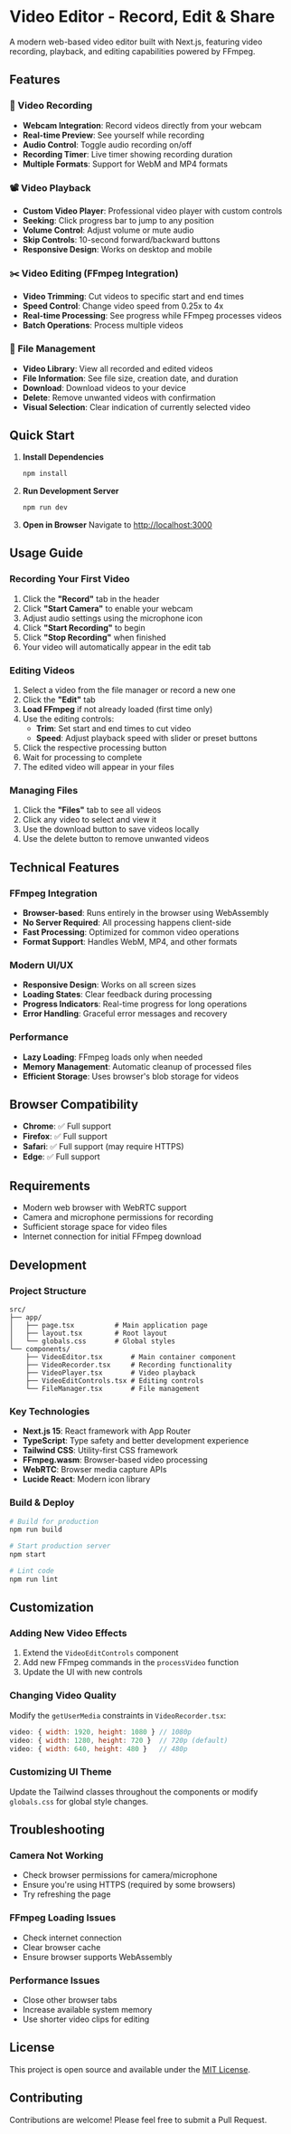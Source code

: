 # Video Editor - Record, Edit & Share

A modern web-based video editor built with Next.js, featuring video recording, playback, and editing capabilities powered by FFmpeg.

## Features

### 🎥 Video Recording
- **Webcam Integration**: Record videos directly from your webcam
- **Real-time Preview**: See yourself while recording
- **Audio Control**: Toggle audio recording on/off
- **Recording Timer**: Live timer showing recording duration
- **Multiple Formats**: Support for WebM and MP4 formats

### 📽️ Video Playback
- **Custom Video Player**: Professional video player with custom controls
- **Seeking**: Click progress bar to jump to any position
- **Volume Control**: Adjust volume or mute audio
- **Skip Controls**: 10-second forward/backward buttons
- **Responsive Design**: Works on desktop and mobile

### ✂️ Video Editing (FFmpeg Integration)
- **Video Trimming**: Cut videos to specific start and end times
- **Speed Control**: Change video speed from 0.25x to 4x
- **Real-time Processing**: See progress while FFmpeg processes videos
- **Batch Operations**: Process multiple videos

### 📁 File Management
- **Video Library**: View all recorded and edited videos
- **File Information**: See file size, creation date, and duration
- **Download**: Download videos to your device
- **Delete**: Remove unwanted videos with confirmation
- **Visual Selection**: Clear indication of currently selected video

## Quick Start

1. **Install Dependencies**
   ```bash
   npm install
   ```

2. **Run Development Server**
   ```bash
   npm run dev
   ```

3. **Open in Browser**
   Navigate to [http://localhost:3000](http://localhost:3000)

## Usage Guide

### Recording Your First Video

1. Click the **"Record"** tab in the header
2. Click **"Start Camera"** to enable your webcam
3. Adjust audio settings using the microphone icon
4. Click **"Start Recording"** to begin
5. Click **"Stop Recording"** when finished
6. Your video will automatically appear in the edit tab

### Editing Videos

1. Select a video from the file manager or record a new one
2. Click the **"Edit"** tab
3. **Load FFmpeg** if not already loaded (first time only)
4. Use the editing controls:
   - **Trim**: Set start and end times to cut video
   - **Speed**: Adjust playback speed with slider or preset buttons
5. Click the respective processing button
6. Wait for processing to complete
7. The edited video will appear in your files

### Managing Files

1. Click the **"Files"** tab to see all videos
2. Click any video to select and view it
3. Use the download button to save videos locally
4. Use the delete button to remove unwanted videos

## Technical Features

### FFmpeg Integration
- **Browser-based**: Runs entirely in the browser using WebAssembly
- **No Server Required**: All processing happens client-side
- **Fast Processing**: Optimized for common video operations
- **Format Support**: Handles WebM, MP4, and other formats

### Modern UI/UX
- **Responsive Design**: Works on all screen sizes
- **Loading States**: Clear feedback during processing
- **Progress Indicators**: Real-time progress for long operations
- **Error Handling**: Graceful error messages and recovery

### Performance
- **Lazy Loading**: FFmpeg loads only when needed
- **Memory Management**: Automatic cleanup of processed files
- **Efficient Storage**: Uses browser's blob storage for videos

## Browser Compatibility

- **Chrome**: ✅ Full support
- **Firefox**: ✅ Full support
- **Safari**: ✅ Full support (may require HTTPS)
- **Edge**: ✅ Full support

## Requirements

- Modern web browser with WebRTC support
- Camera and microphone permissions for recording
- Sufficient storage space for video files
- Internet connection for initial FFmpeg download

## Development

### Project Structure
```
src/
├── app/
│   ├── page.tsx          # Main application page
│   ├── layout.tsx        # Root layout
│   └── globals.css       # Global styles
└── components/
    ├── VideoEditor.tsx       # Main container component
    ├── VideoRecorder.tsx     # Recording functionality
    ├── VideoPlayer.tsx       # Video playback
    ├── VideoEditControls.tsx # Editing controls
    └── FileManager.tsx       # File management
```

### Key Technologies
- **Next.js 15**: React framework with App Router
- **TypeScript**: Type safety and better development experience
- **Tailwind CSS**: Utility-first CSS framework
- **FFmpeg.wasm**: Browser-based video processing
- **WebRTC**: Browser media capture APIs
- **Lucide React**: Modern icon library

### Build & Deploy

```bash
# Build for production
npm run build

# Start production server
npm start

# Lint code
npm run lint
```

## Customization

### Adding New Video Effects
1. Extend the `VideoEditControls` component
2. Add new FFmpeg commands in the `processVideo` function
3. Update the UI with new controls

### Changing Video Quality
Modify the `getUserMedia` constraints in `VideoRecorder.tsx`:
```javascript
video: { width: 1920, height: 1080 } // 1080p
video: { width: 1280, height: 720 }  // 720p (default)
video: { width: 640, height: 480 }   // 480p
```

### Customizing UI Theme
Update the Tailwind classes throughout the components or modify `globals.css` for global style changes.

## Troubleshooting

### Camera Not Working
- Check browser permissions for camera/microphone
- Ensure you're using HTTPS (required by some browsers)
- Try refreshing the page

### FFmpeg Loading Issues
- Check internet connection
- Clear browser cache
- Ensure browser supports WebAssembly

### Performance Issues
- Close other browser tabs
- Increase available system memory
- Use shorter video clips for editing

## License

This project is open source and available under the [MIT License](LICENSE).

## Contributing

Contributions are welcome! Please feel free to submit a Pull Request.
